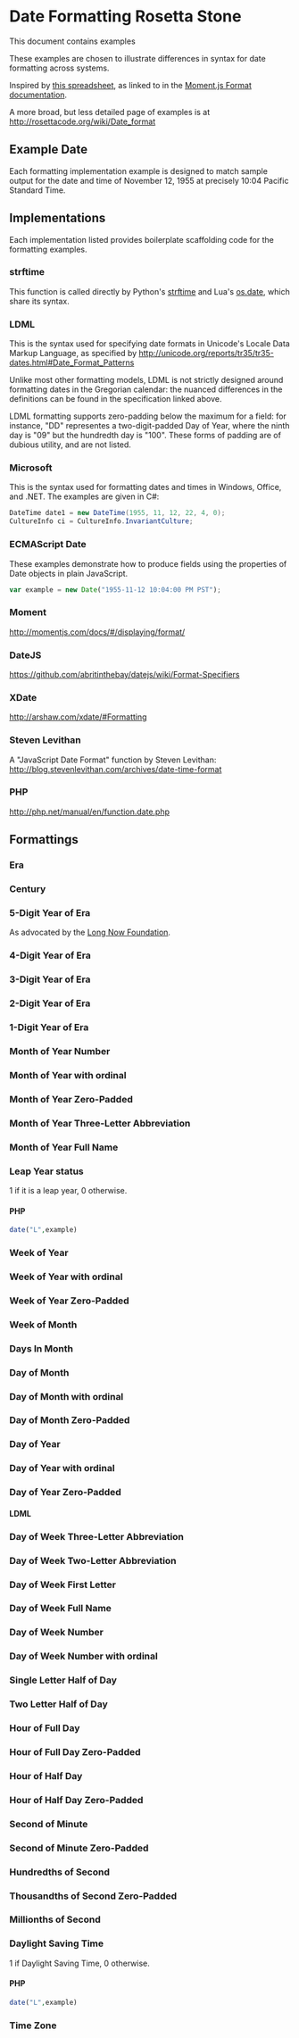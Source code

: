 # Date Formatting Rosetta Stone

This document contains examples 

These examples are chosen to illustrate differences in syntax for date formatting across systems.

Inspired by [this spreadsheet](https://docs.google.com/spreadsheet/ccc?key=0AtgZluze7WMJdDBOLUZfSFIzenIwOHNjaWZoeGFqbWc), as linked to in the [Moment.js Format documentation](http://momentjs.com/docs/#/displaying/format/).

A more broad, but less detailed page of examples is at http://rosettacode.org/wiki/Date_format

## Example Date

Each formatting implementation example is designed to match sample output for the date and time of November 12, 1955 at precisely 10:04 Pacific Standard Time.

## Implementations

Each implementation listed provides boilerplate scaffolding code for the formatting examples.

### strftime

This function is called directly by Python's [strftime](https://docs.python.org/3/library/datetime.html#strftime-and-strptime-behavior) and Lua's [os.date](http://www.lua.org/manual/5.3/manual.html#pdf-os.date), which share its syntax.

### LDML

This is the syntax used for specifying date formats in Unicode's Locale Data Markup Language, as specified by http://unicode.org/reports/tr35/tr35-dates.html#Date_Format_Patterns

Unlike most other formatting models, LDML is not strictly designed around formatting dates in the Gregorian calendar: the nuanced differences in the definitions can be found in the specification linked above.

LDML formatting supports zero-padding below the maximum for a field: for instance, "DD" representes a two-digit-padded Day of Year, where the ninth day is "09" but the hundredth day is "100". These forms of padding are of dubious utility, and are not listed.

### Microsoft

This is the syntax used for formatting dates and times in Windows, Office, and .NET. The examples are given in C#:

```C#
DateTime date1 = new DateTime(1955, 11, 12, 22, 4, 0);
CultureInfo ci = CultureInfo.InvariantCulture;
```

### ECMAScript Date

These examples demonstrate how to produce fields using the properties of Date objects in plain JavaScript.

```JavaScript
var example = new Date("1955-11-12 10:04:00 PM PST");
```

### Moment

http://momentjs.com/docs/#/displaying/format/

### DateJS

https://github.com/abritinthebay/datejs/wiki/Format-Specifiers

### XDate

http://arshaw.com/xdate/#Formatting

### Steven Levithan

A "JavaScript Date Format" function by Steven Levithan: http://blog.stevenlevithan.com/archives/date-time-format

### PHP

http://php.net/manual/en/function.date.php

## Formattings

### Era

### Century

### 5-Digit Year of Era

As advocated by the [Long Now Foundation](http://longnow.org/).

### 4-Digit Year of Era

### 3-Digit Year of Era

### 2-Digit Year of Era

### 1-Digit Year of Era

### Month of Year Number

### Month of Year with ordinal

### Month of Year Zero-Padded

### Month of Year Three-Letter Abbreviation

### Month of Year Full Name

### Leap Year status

1 if it is a leap year, 0 otherwise.

#### PHP

```PHP
date("L",example)
```

### Week of Year

### Week of Year with ordinal

### Week of Year Zero-Padded

### Week of Month

### Days In Month

### Day of Month

### Day of Month with ordinal

### Day of Month Zero-Padded

### Day of Year

### Day of Year with ordinal

### Day of Year Zero-Padded

#### LDML

### Day of Week Three-Letter Abbreviation

### Day of Week Two-Letter Abbreviation

### Day of Week First Letter

### Day of Week Full Name

### Day of Week Number

### Day of Week Number with ordinal

### Single Letter Half of Day

### Two Letter Half of Day

### Hour of Full Day

### Hour of Full Day Zero-Padded

### Hour of Half Day

### Hour of Half Day Zero-Padded

### Second of Minute

### Second of Minute Zero-Padded

### Hundredths of Second

### Thousandths of Second Zero-Padded

### Millionths of Second

### Daylight Saving Time

1 if Daylight Saving Time, 0 otherwise.

#### PHP

```PHP
date("L",example)
```

### Time Zone
